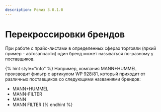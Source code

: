 ```yaml
---
description: Релиз 3.0.1.0
---
```


# Перекроссировки брендов

При работе с прайс-листами в определенных сферах торговли \(яркий пример - автозапчасти\) один бренд может называться по-разному у поставщиков.

{% hint style="info" %}
Например, компания MANN+HUMMEL производит фильтр с артикулом WP 928/81, который приходит от различных поставщиков со следующими названиями брендов:

* MANN+HUMMEL
* MANN-FILTER
* MANN
* MANN FILTER
{% endhint %}



